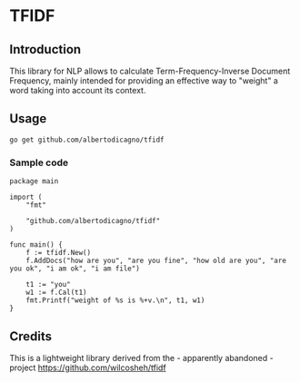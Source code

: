 # TFIDF

## Introduction

This library for NLP allows to calculate Term-Frequency-Inverse Document Frequency, mainly intended for providing an effective way to "weight" a word taking into account its context.

## Usage

```
go get github.com/albertodicagno/tfidf
```
### Sample code

```
package main

import (
	"fmt"

	"github.com/albertodicagno/tfidf"
)

func main() {
	f := tfidf.New()
	f.AddDocs("how are you", "are you fine", "how old are you", "are you ok", "i am ok", "i am file")

	t1 := "you"
	w1 := f.Cal(t1)
	fmt.Printf("weight of %s is %+v.\n", t1, w1)
}

```
## Credits
This is a lightweight library derived from the - apparently abandoned - project  https://github.com/wilcosheh/tfidf